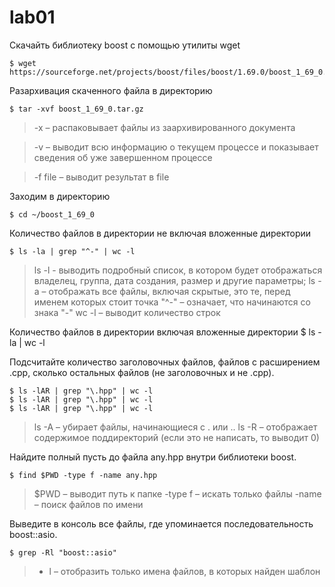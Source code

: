 # lab01

Скачайть библиотеку boost с помощью утилиты wget

```
$ wget https://sourceforge.net/projects/boost/files/boost/1.69.0/boost_1_69_0.tar.gz
```

Разархивация скаченного файла в директорию

```
$ tar -xvf boost_1_69_0.tar.gz
```

>-x – распаковывает файлы из заархивированного документа

>-v – выводит всю информацию о текущем процессе и показывает сведения об уже завершенном процессе

>-f file – выводит результат в file

Заходим в директорию 

```
$ cd ~/boost_1_69_0
```

Количество файлов в директории не включая вложенные директории

```
$ ls -la | grep "^-" | wc -l
```

>ls -l - выводить подробный список, в котором будет отображаться владелец, группа, дата создания, размер и другие параметры;
>ls -a – отображать все файлы, включая скрытые, это те, перед именем которых стоит точка
>"^-" – означает, что начинаются со знака "-"
>wc -l – выводит количество строк

Количество файлов в директории включая вложенные директории
$ ls -la | wc -l

Подсчитайте количество заголовочных файлов, файлов с расширением .cpp, сколько остальных файлов (не заголовочных и не .cpp).

```
$ ls -lAR | grep "\.hpp" | wc -l
$ ls -lAR | grep "\.hpp" | wc -l
$ ls -lAR | grep "\.hpp" | wc -l
```

>ls -A – убирает файлы, начинающиеся с . или ..
>ls -R – отображает содержимое поддиректорий (если это не написать, то выводит 0)

Найдите полный пусть до файла any.hpp внутри библиотеки boost.

```
$ find $PWD -type f -name any.hpp
```

>$PWD – выводит путь к папке
>-type f – искать только файлы
>-name – поиск файлов по имени

Выведите в консоль все файлы, где упоминается последовательность boost::asio.

```
$ grep -Rl "boost::asio"
```

>- l – отобразить только имена файлов, в которых найден шаблон










